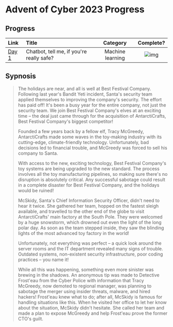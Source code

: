 # Advent of Cyber 2023 Progress

## Progress
|Link|Title|Category|Complete?|
|:--|:---|:--:|:--:|
|[Day 1](./Day01/Readme.md)|Chatbot, tell me, if you're really safe?|Machine learning|![img](https://img.shields.io/badge/-Yes-green)|

## Sypnosis

> The holidays are near, and all is well at Best Festival Company. Following last year's Bandit Yeti incident, Santa's security team applied themselves to improving the company's security. The effort has paid off! It's been a busy year for the entire company, not just the security team. We join Best Festival Company's elves at an exciting time – the deal just came through for the acquisition of AntarctiCrafts, Best Festival Company's biggest competitor!
> 
> Founded a few years back by a fellow elf, Tracy McGreedy, AntarctiCrafts made some waves in the toy-making industry with its cutting-edge, climate-friendly technology. Unfortunately, bad decisions led to financial trouble, and McGreedy was forced to sell his company to Santa.
> 
> With access to the new, exciting technology, Best Festival Company's toy systems are being upgraded to the new standard. The process involves all the toy manufacturing pipelines, so making sure there's no disruption is absolutely critical. Any successful sabotage could result in a complete disaster for Best Festival Company, and the holidays would be ruined!
> 
> McSkidy, Santa's Chief Information Security Officer, didn't need to hear it twice. She gathered her team, hopped on the fastest sleigh available, and travelled to the other end of the globe to visit AntarctiCrafts' main factory at the South Pole. They were welcomed by a huge snowstorm, which drowned out even the light of the long polar day. As soon as the team stepped inside, they saw the blinding lights of the most advanced toy factory in the world!
> 
> Unfortunately, not everything was perfect – a quick look around the server rooms and the IT department revealed many signs of trouble. Outdated systems, non-existent security infrastructure, poor coding practices – you name it!
> 
> While all this was happening, something even more sinister was brewing in the shadows. An anonymous tip was made to Detective Frost'eau from the Cyber Police with information that Tracy McGreedy, now demoted to regional manager, was planning to sabotage the merger using insider threats, malware, and hired hackers! Frost'eau knew what to do; after all, McSkidy is famous for handling situations like this. When he visited her office to let her know about the situation, McSkidy didn't hesitate. She called her team and made a plan to expose McGreedy and help Frost'eau prove the former CTO's guilt.